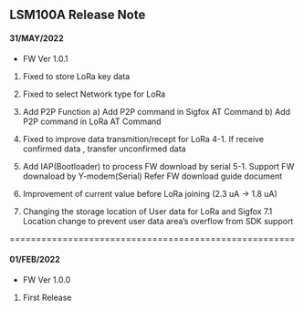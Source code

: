 ## LSM100A Release Note

#### 31/MAY/2022 
+ FW Ver 1.0.1

1. Fixed to store LoRa key data

2. Fixed to select Network type for LoRa

3. Add P2P Function
   a) Add P2P command in Sigfox AT Command
   b) Add P2P command in LoRa AT Command

4. Fixed to improve data transmition/recept for LoRa
    4-1. If receive confirmed data , transfer unconfirmed data

5. Add IAP(Bootloader) to process FW download by serial 
   5-1. Support FW downaload by Y-modem(Serial)
           Refer FW download guide document

6. Improvement of current value before LoRa joining (2.3 uA -> 1.8 uA)		   

7. Changing the storage location of User data for LoRa and Sigfox
   7.1 Location change to prevent user data area’s overflow from SDK support
		   
======================================================

#### 01/FEB/2022
+ FW Ver 1.0.0

1. First Release
